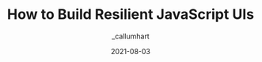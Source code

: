 ---
author: _callumhart
date: 2021-08-03
layout: post.njk
publisher: smashingmag
tags:
  - article
  - javascript
  - user-experience
target_url: https://www.smashingmagazine.com/2021/08/build-resilient-javascript-ui/
title: How to Build Resilient JavaScript UIs
---
